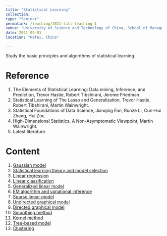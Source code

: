 ```yaml
---
title: "Statistical Learning"
collection: 
type: "Seminar"
permalink: /teaching/2021-fall-teaching-1
venue: "University of Science and Technology of China, School of Management"
date: 2021-09-01
location: "Hefei, China"

---         
```


Study the basic principles and algorithms of statistical learning.

Reference
======

1. The Elements of Statistical Learning: Data mining, Inference, and Prediction, Trevor Hastie, Robert Tibshirani, Jerome Friedman.
2. Statistical Learning of The Lasso and Generalization, Trevor Hastie, Robert Tibshirani, Martin Wainwright.
3. Statistical Foundations of Data Science, Jianqing Fan, Runze Li, Cun-Hui Zhang, Hui Zou.
4. High-Dimensional Statistics, A Non-Asymptomatic Viewpoint, Martin Wainwright.
5. Latest literature.

Content 
======

1. [Gaussian model](http://tan-jianbin.github.io/files/PPT_2021-fall-teaching/Gaussian_model.pdf)
2. [Statistical learning theory and model selection](http://tan-jianbin.github.io/files/PPT_2021-fall-teaching/Statistic_Learning_Theory.pdf)
3. [Linear regression](http://tan-jianbin.github.io/files/PPT_2021-fall-teaching/Linear_Regression.pdf)
4. [Linear classification](http://tan-jianbin.github.io/files/PPT_2021-fall-teaching/Linear_Classification.pdf)
5. [Generalized linear model](http://tan-jianbin.github.io/files/PPT_2021-fall-teaching/Generalized_Linear_Model.pdf)
6. [EM algorithm and variational inference](http://tan-jianbin.github.io/files/PPT_2021-fall-teaching/EM_Algorithm&Variational_Inference.pdf)
8. [Sparse linear model](http://tan-jianbin.github.io/files/PPT_2021-fall-teaching/Sparse_Linear_Model.pdf)
9. [Undirected graphical model](http://tan-jianbin.github.io/files/PPT_2021-fall-teaching/Undirected_Graphical_Model.pdf)
10. [Directed graphical model](http://tan-jianbin.github.io/files/PPT_2021-fall-teaching/Directed_Graphical_Models.pdf)
11. [Smoothing method](http://tan-jianbin.github.io/files/PPT_2021-fall-teaching/Smooth_Method.pdf)
12. [Kernel method](http://tan-jianbin.github.io/files/PPT_2021-fall-teaching/Kernel_Method.pdf)
13. [Tree-based model](http://tan-jianbin.github.io/files/PPT_2021-fall-teaching/Tree_Based_Model.pdf)
14. [Clustering](http://tan-jianbin.github.io/files/PPT_2021-fall-teaching/Clustering.pdf)

